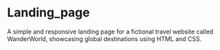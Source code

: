 # Landing_page
A simple and responsive landing page for a fictional travel website called WanderWorld, showcasing global destinations using HTML and CSS.
